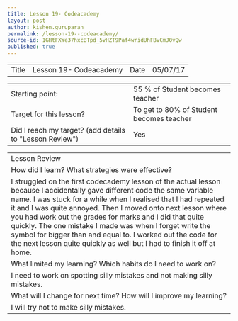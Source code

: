 ```yaml
---
title: Lesson 19- Codeacademy
layout: post
author: kishen.guruparan
permalink: /lesson-19--codeacademy/
source-id: 1GHtFXWe37hxcBTpd_5vHZT9Paf4wridUhFBvCmJ0vQw
published: true
---
```

<table>
  <tr>
    <td>Title</td>
    <td>Lesson 19- Codeacademy</td>
    <td>Date</td>
    <td>05/07/17</td>
  </tr>
</table>


<table>
  <tr>
    <td>Starting point:</td>
    <td>55 % of Student becomes teacher</td>
  </tr>
  <tr>
    <td>Target for this lesson?</td>
    <td>To get to 80% of Student becomes teacher</td>
  </tr>
  <tr>
    <td>Did I reach my target? 
(add details to "Lesson Review")</td>
    <td>Yes</td>
  </tr>
</table>


<table>
  <tr>
    <td>Lesson Review</td>
  </tr>
  <tr>
    <td>How did I learn? What strategies were effective? </td>
  </tr>
  <tr>
    <td>I struggled on the first codecademy lesson of the actual lesson because I accidentally gave different code the same variable name. I was stuck for a while when I realised that I had repeated it and I was quite annoyed. Then I moved onto next lesson where you had work out the grades for marks and I did that quite quickly. The one mistake I made was when I forget write the symbol for bigger than and equal to. I worked out the code for the next lesson quite quickly as well but I had to finish it off at home.</td>
  </tr>
  <tr>
    <td>What limited my learning? Which habits do I need to work on? </td>
  </tr>
  <tr>
    <td>I need to work on spotting silly mistakes and not making silly mistakes.</td>
  </tr>
  <tr>
    <td>What will I change for next time? How will I improve my learning?</td>
  </tr>
  <tr>
    <td>I will try not to make silly mistakes.</td>
  </tr>
</table>



